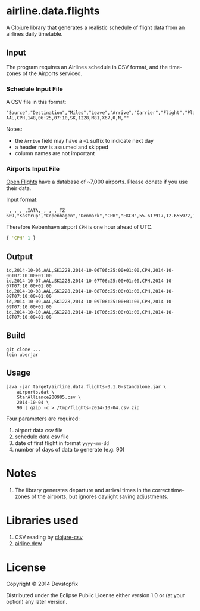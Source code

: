 # airline.data.flights

A Clojure library that generates a realistic schedule of flight data
from an airlines daily timetable.

## Input

The program requires an Airlines schedule in CSV format,
and the time-zones of the Airports serviced.

### Schedule Input File

A CSV file in this format:

```
"Source","Destination","Miles","Leave","Arrive","Carrier","Flight","Plane","Days","Stops","Meal","Notes"
AAL,CPH,148,06:25,07:10,SK,1228,M81,X67,0,N,""
```

Notes:

* the ```Arrive``` field may have a ```+1``` suffix to indicate next day
* a header row is assumed and skipped
* column names are not important

### Airports Input File

[Open Flights](http://openflights.org/data.html) have a database of ~7,000 
airports. Please donate if you use their data.

Input format:

```
_,_,_,_,IATA,_,_,_,_TZ
609,"Kastrup","Copenhagen","Denmark","CPH","EKCH",55.617917,12.655972,17,1,"E"
```

Therefore København airport ```CPH``` is one hour ahead of UTC.

```clojure
{ 'CPH' 1 }
```

## Output

```
id,2014-10-06,AAL,SK1228,2014-10-06T06:25:00+01:00,CPH,2014-10-06T07:10:00+01:00
id,2014-10-07,AAL,SK1228,2014-10-07T06:25:00+01:00,CPH,2014-10-07T07:10:00+01:00
id,2014-10-08,AAL,SK1228,2014-10-08T06:25:00+01:00,CPH,2014-10-08T07:10:00+01:00
id,2014-10-09,AAL,SK1228,2014-10-09T06:25:00+01:00,CPH,2014-10-09T07:10:00+01:00
id,2014-10-10,AAL,SK1228,2014-10-10T06:25:00+01:00,CPH,2014-10-10T07:10:00+01:00
```

## Build

```
git clone ...
lein uberjar
```

## Usage

```
java -jar target/airline.data.flights-0.1.0-standalone.jar \
    airports.dat \
    StarAlliance200905.csv \
    2014-10-04 \
    90 | gzip -c > /tmp/flights-2014-10-04.csv.zip
```

Four parameters are required:

1. airport data csv file
2. schedule data csv file
3. date of first flight in format ````yyyy-mm-dd````
4. number of days of data to generate (e.g. 90)

# Notes

1. The library generates departure and arrival times in the correct 
time-zones of the airports, but ignores daylight saving adjustments.

# Libraries used

1. CSV reading by [clojure-csv](https://github.com/davidsantiago/clojure-csv)
2. [airline.dow](https://github.com/devstopfix/airline/tree/master/airline.dow)


# License

Copyright © 2014 Devstopfix

Distributed under the Eclipse Public License either version 1.0 or (at
your option) any later version.
